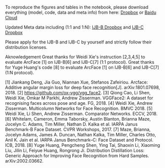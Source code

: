 To reproduce the figures and tables in the notebook, please download everything (model, code, data and meta info) from here:
[Dropbox](https://www.dropbox.com/s/33a6haw7v79e5qe/IJB_release.tar?dl=0)
or
[Baidu Cloud](https://pan.baidu.com/s/1oer0p4_mcOrs4cfdeWfbFg)

Updated Meta data including (1:1 and 1:N):
[IJB-B Dropbox](https://www.dropbox.com/s/5n2ehrsucmu7vsd/IJBB_meta.tar?dl=0) 
and
[IJB-C Dropbox](https://www.dropbox.com/s/pgju50f2gcgqkc2/IJBC_meta.tar?dl=0)

Please apply for the IJB-B and IJB-C by yourself and strictly follow their distribution licenses.

Aknowledgement
Great thanks for Weidi Xie's instruction [2,3,4,5] to evaluate ArcFace [1] on IJB-B[6] and IJB-C[7] (1:1 protocol).
Great thanks for Yuge Huang's code [8] to evaluate ArcFace [1] on IJB-B[6] and IJB-C[7] (1:N protocol). 


[1] Jiankang Deng, Jia Guo, Niannan Xue, Stefanos Zafeiriou. Arcface: Additive angular margin loss for deep face recognition[J]. arXiv:1801.07698, 2018.
[2] https://github.com/ox-vgg/vgg_face2.
[3] Qiong Cao, Li Shen, Weidi Xie, Omkar M Parkhi, Andrew Zisserman. VGGFace2: A dataset for recognising faces across pose and age. FG, 2018.
[4] Weidi Xie, Andrew Zisserman. Multicolumn Networks for Face Recognition. BMVC 2018.
[5] Weidi Xie, Li Shen, Andrew Zisserman. Comparator Networks. ECCV, 2018.
[6] Whitelam, Cameron, Emma Taborsky, Austin Blanton, Brianna Maze, Jocelyn C. Adams, Tim Miller, Nathan D. Kalka et al. IARPA Janus Benchmark-B Face Dataset. CVPR Workshops, 2017.
[7] Maze, Brianna, Jocelyn Adams, James A. Duncan, Nathan Kalka, Tim Miller, Charles Otto, Anil K. Jain et al. IARPA Janus Benchmark–C: Face Dataset and Protocol. ICB, 2018.
[8] Yuge Huang, Pengcheng Shen, Ying Tai, Shaoxin Li, Xiaoming Liu, Jilin Li, Feiyue Huang, Rongrong Ji. Distribution Distillation Loss: Generic Approach for Improving Face Recognition from Hard Samples. arXiv:2002.03662.

